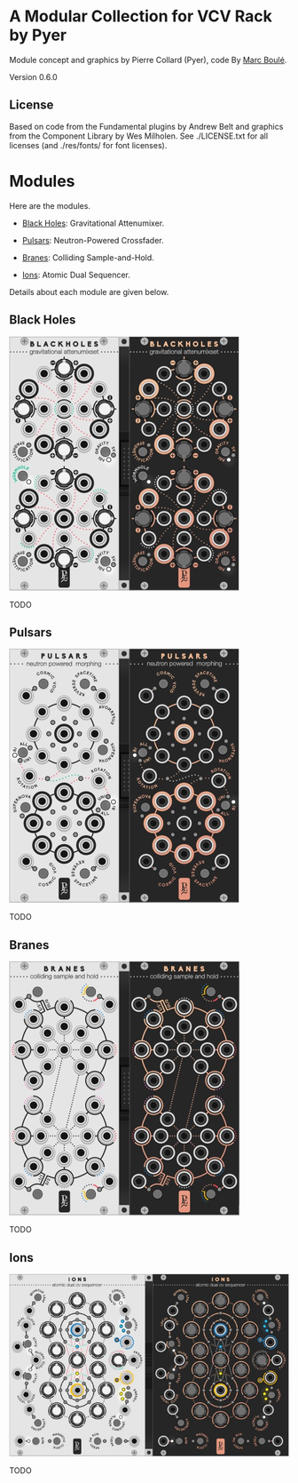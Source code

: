 # A Modular Collection for VCV Rack by Pyer

Module concept and graphics by Pierre Collard (Pyer), code By [Marc Boulé](https://github.com/MarcBoule).

Version 0.6.0



## License

Based on code from the Fundamental plugins by Andrew Belt and graphics from the Component Library by Wes Milholen. See ./LICENSE.txt for all licenses (and ./res/fonts/ for font licenses).



# Modules <a id="modules"></a>

Here are the modules.

* [Black Holes](#blackholes): Gravitational Attenumixer.

* [Pulsars](#pulsars): Neutron-Powered Crossfader.

* [Branes](#branes): Colliding Sample-and-Hold.

* [Ions](#ions): Atomic Dual Sequencer.

Details about each module are given below.



## Black Holes <a id="blackholes"></a>

![Geodesics](res/img/BlackHoles.jpg)

TODO



## Pulsars <a id="pulsars"></a>

![Geodesics](res/img/Pulsars.jpg)

TODO



## Branes <a id="branes"></a>

![Geodesics](res/img/Branes.jpg)

TODO



## Ions <a id="ions"></a>

![Geodesics](res/img/Ions.jpg)

TODO
